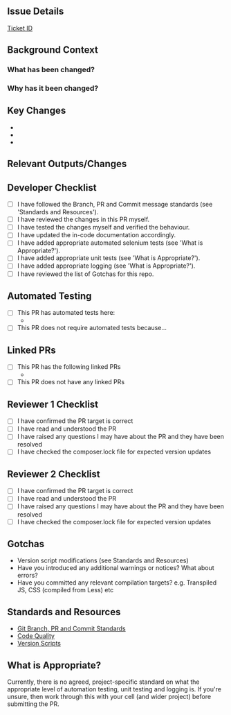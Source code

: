 ## Issue Details
<!--- Insert a link to the JIRA ticket -->
[Ticket ID](#) <!--- e.g. "[DCE-1957](https://specsavers.atlassian.net/browse/DCE-1957)" -->

## Background Context
### What has been changed?
 <!--- Provide a high-level description summarising what has been changed in this PR -->
### Why has it been changed?
 <!--- Provide some context and a short explanation for why the change is needed -->

## Key Changes
<!--- Include a brief explanation and (ideally) the commit hash of each key change -->
 - <!--- e.g. "Added an extra feature flag to the version script in 01ff485" -->
 - <!--- e.g. "Implemented feature toggle around new functionality on Checkout screen in 31e1485" -->
 - <!--- e.g. "Introduce feature toggle around new routing for Checkout screen in 41bb111" -->

## Relevant Outputs/Changes
<!--- Insert any screenshots, images, textual outputs etc that support or explain your changes -->

## Developer Checklist
<!--- Tick all of the boxes (type an x in there) for all points that apply -->
- [ ] I have followed the Branch, PR and Commit message standards (see 'Standards and Resources').
- [ ] I have reviewed the changes in this PR myself.
- [ ] I have tested the changes myself and verified the behaviour.
- [ ] I have updated the in-code documentation accordingly.
- [ ] I have added appropriate automated selenium tests (see 'What is Appropriate?').
- [ ] I have added appropriate unit tests (see 'What is Appropriate?').
- [ ] I have added appropriate logging (see 'What is Appropriate?').
- [ ] I have reviewed the list of Gotchas for this repo.

## Automated Testing
<!-- Include links to associated Automated Test PRs -->
- [ ] This PR has automated tests here:
	- <!--- e.g. "https://github.com/specsavers-dgws/test-automation-selenium/pull/123" -->
- [ ] This PR does not require automated tests because...
	<!-- If there are no tests, at least explain why. -->

## Linked PRs
<!--- List linked PRs here -->
- [ ] This PR has the following linked PRs
	<!--- Add/remove links as appropriate -->
	- <!--- e.g. https://github.com/specsavers-dgws/specsavers_frontend/pull/123 -->
- [ ] This PR does not have any linked PRs

## Reviewer 1 Checklist
- [ ] I have confirmed the PR target is correct
- [ ] I have read and understood the PR
- [ ] I have raised any questions I may have about the PR and they have been resolved
- [ ] I have checked the composer.lock file for expected version updates

## Reviewer 2 Checklist
- [ ] I have confirmed the PR target is correct
- [ ] I have read and understood the PR
- [ ] I have raised any questions I may have about the PR and they have been resolved
- [ ] I have checked the composer.lock file for expected version updates

## Gotchas
<!--- Repo specific 'Gotchas' that frequently catch people out  -->
- Version script modifications (see Standards and Resources)
- Have you introduced any additional warnings or notices? What about errors?
- Have you committed any relevant compilation targets? e.g. Transpiled JS, CSS (compiled from Less) etc
  <!--- Examples can be added (or removed if resolved) over time  -->

## Standards and Resources
 - [Git Branch, PR and Commit Standards](https://specsavers.atlassian.net/wiki/spaces/DGWS/pages/1054835058/Git+Branch+PR+and+Commit+Standards)
 - [Code Quality](https://specsavers.atlassian.net/wiki/spaces/DGWS/pages/1010827550/Code+Quality#CodeQuality-CodingStandards)
 - [Version Scripts](https://specsavers.atlassian.net/wiki/spaces/DGWS/pages/1675657276/Version+Upgrade+Scripts)
 <!--- Add any useful resources here  -->

## What is Appropriate?
Currently, there is no agreed, project-specific standard on what the appropriate level of automation testing, unit testing and logging is.
If you're unsure, then work through this with your cell (and wider project) before submitting the PR.
   
